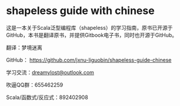 # shapeless guide with chinese

这是一本关于Scala泛型编程库（shapeless）的学习指南，原书已开源于GitHub，本书是翻译原书，并提供Gitbook电子书，同时也开源于GitHub。

翻译：梦境迷离

GitHub： https://github.com/jxnu-liguobin/shapeless-guide-chinese

学习交流：dreamylost@outlook.com

吹逼QQ群：655462259

Scala/函数式/反应式：892402908

 

